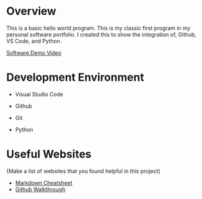 # Overview

This is a basic hello world program. This is my classic first program in my
personal software portfolio. I created this to show the integration of,
Github, VS Code, and Python.

[Software Demo Video](https://youtu.be/aw_4a5xV6gA)

# Development Environment

* Visual Studio Code
* Github
* Git

* Python

# Useful Websites

{Make a list of websites that you found helpful in this project}
* [Markdown Cheatsheet](https://www.markdownguide.org/cheat-sheet/)
* [Github Walkthrough](https://video.byui.edu/media/t/1_zyyx43ke)